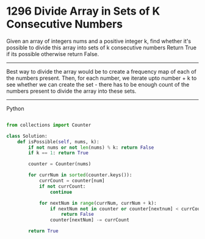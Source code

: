 # 1296 Divide Array in Sets of K Consecutive Numbers

Given an array of integers nums and a positive integer k, find whether it's
possible to divide this array into sets of k consecutive numbers
Return True if its possible otherwise return False.

---

Best way to divide the array would be to create a frequency map of each of the
numbers present. Then, for each number, we iterate upto number + k to see
whether we can create the set - there has to be enough count of the numbers
present to divide the array into these sets.

---

Python

```python

from collections import Counter

class Solution:
    def isPossible(self, nums, k):
        if not nums or not len(nums) % k: return False
        if k == 1: return True

        counter = Counter(nums)

        for currNum in sorted(counter.keys()):
            currCount = counter[num]
            if not currCount:
                continue

            for nextNum in range(currNum, currNum + k):
                if nextNum not in counter or counter[nextnum] < currCount:
                    return False
                counter[nextNum] -= currCount

        return True
```
